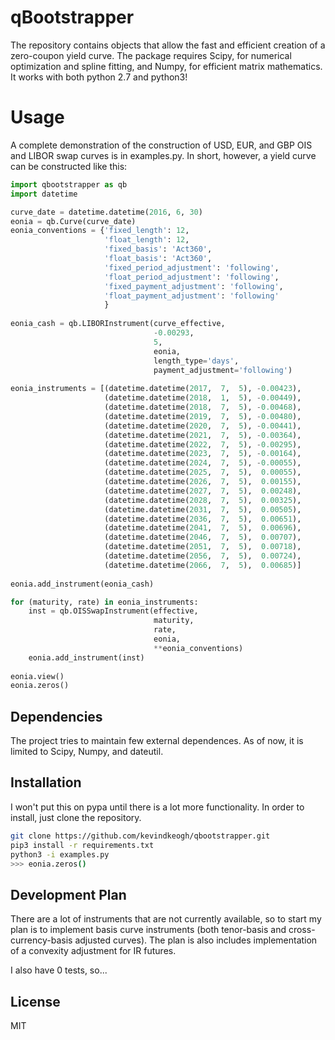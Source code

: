 # qBootstrapper

The repository contains objects that allow the fast and efficient creation of a zero-coupon yield curve. The package requires Scipy, for numerical optimization and spline fitting, and Numpy, for efficient matrix mathematics. It works with both python 2.7 and python3!

# Usage
A complete demonstration of the construction of USD, EUR, and GBP OIS and LIBOR swap curves is in examples.py. In short, however, a yield curve can be constructed like this:
```python
import qbootstrapper as qb
import datetime

curve_date = datetime.datetime(2016, 6, 30)
eonia = qb.Curve(curve_date)
eonia_conventions = {'fixed_length': 12,
                     'float_length': 12,
                     'fixed_basis': 'Act360',
                     'float_basis': 'Act360',
                     'fixed_period_adjustment': 'following',
                     'float_period_adjustment': 'following',
                     'fixed_payment_adjustment': 'following',
                     'float_payment_adjustment': 'following'
                     }
                     
eonia_cash = qb.LIBORInstrument(curve_effective,
                                -0.00293,
                                5,
                                eonia,
                                length_type='days',
                                payment_adjustment='following')
                                
eonia_instruments = [(datetime.datetime(2017,  7,  5), -0.00423),
                     (datetime.datetime(2018,  1,  5), -0.00449),
                     (datetime.datetime(2018,  7,  5), -0.00468),
                     (datetime.datetime(2019,  7,  5), -0.00480),
                     (datetime.datetime(2020,  7,  5), -0.00441),
                     (datetime.datetime(2021,  7,  5), -0.00364),
                     (datetime.datetime(2022,  7,  5), -0.00295),
                     (datetime.datetime(2023,  7,  5), -0.00164),
                     (datetime.datetime(2024,  7,  5), -0.00055),
                     (datetime.datetime(2025,  7,  5),  0.00055),
                     (datetime.datetime(2026,  7,  5),  0.00155),
                     (datetime.datetime(2027,  7,  5),  0.00248),
                     (datetime.datetime(2028,  7,  5),  0.00325),
                     (datetime.datetime(2031,  7,  5),  0.00505),
                     (datetime.datetime(2036,  7,  5),  0.00651),
                     (datetime.datetime(2041,  7,  5),  0.00696),
                     (datetime.datetime(2046,  7,  5),  0.00707),
                     (datetime.datetime(2051,  7,  5),  0.00718),
                     (datetime.datetime(2056,  7,  5),  0.00724),
                     (datetime.datetime(2066,  7,  5),  0.00685)]
                     
eonia.add_instrument(eonia_cash)

for (maturity, rate) in eonia_instruments:
    inst = qb.OISSwapInstrument(effective,
                                maturity,
                                rate,
                                eonia,
                                **eonia_conventions)
    eonia.add_instrument(inst)
    
eonia.view()
eonia.zeros()
```

## Dependencies
The project tries to maintain few external dependences. As of now, it is limited to Scipy, Numpy, and dateutil.

## Installation
I won't put this on pypa until there is a lot more functionality. In order to install, just clone the repository.
```sh
git clone https://github.com/kevindkeogh/qbootstrapper.git
pip3 install -r requirements.txt
python3 -i examples.py
>>> eonia.zeros()
```

## Development Plan
There are a lot of instruments that are not currently available, so to start my plan is to implement basis curve instruments (both tenor-basis and cross-currency-basis adjusted curves). The plan is also includes implementation of a convexity adjustment for IR futures.

I also have 0 tests, so...

License
-------
MIT
